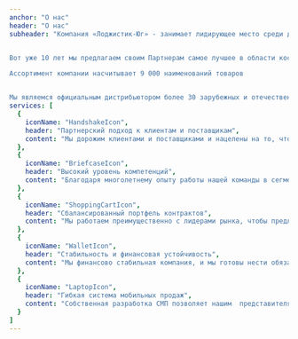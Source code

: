 ```yaml
---
anchor: "О нас"
header: "О нас"
subheader: "Компания «Лоджистик-Юг» - занимает лидирующее место среди дистрибьюторских компаний Юга России в области потребительских товаров повседневного спроса (FMCG)


Вот уже 10 лет мы предлагаем своим Партнерам самое лучшее в области косметики, хозяйственных товаров, бытовой химии и средств гигиены.

Ассортимент компании насчитывает 9 000 наименований товаров


Мы являемся официальным дистрибьютором более 30 зарубежных и отечественных производителей. В своей работе мы руководствуемся системным подходом и используем современные бизнес-процессы"
services: [
  {
    iconName: "HandshakeIcon",
    header: "Партнерский подход к клиентам и поставщикам",
    content: "Мы дорожим клиентами и поставщиками и нацелены на то, чтобы наше сотрудничество было наиболее эффективным и долгосрочным."
  },
  {
    iconName: "BriefcaseIcon",
    header: "Высокий уровень компетенций",
    content: "Благодаря многолетнему опыту работы нашей команды в сегменте FMCG, мы всегда готовы предложить нашим заказчикам взаимовыгодные условия"
  },
  {
    iconName: "ShoppingCartIcon",
    header: "Сбалансированный портфель контрактов",
    content: "Мы работаем преимущественно с лидерами рынка, чтобы предложить своим клиентам высокооборачиваемый ассортимент"
  },
  {
    iconName: "WalletIcon",
    header: "Стабильность и финансовая устойчивость",
    content: "Мы финансово стабильная компания, и мы готовы нести обязательства как перед своими поставщиками, так и перед заказчиками"
  },
  {
    iconName: "LaptopIcon",
    header: "Гибкая система мобильных продаж",
    content: "Собственная разработка СМП позволяет нашим  представителям подобрать для торговой точки наиболее востребованный ассортимент по лучшей цене"
  }
]
---
```

